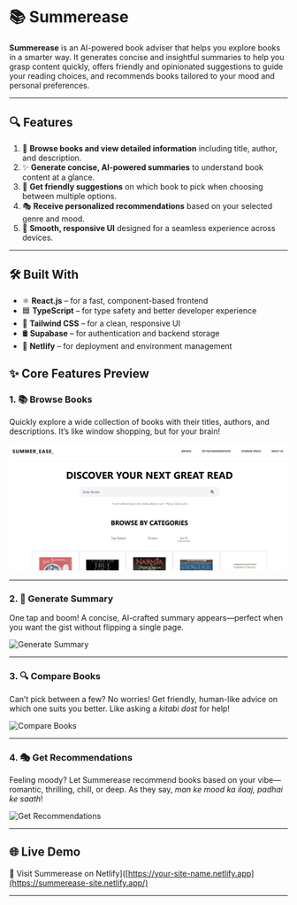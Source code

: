 # 📚 Summerease

**Summerease** is an AI-powered book adviser that helps you explore books in a smarter way. It generates concise and insightful summaries to help you grasp content quickly, offers friendly and opinionated suggestions to guide your reading choices, and recommends books tailored to your mood and personal preferences.

---

## 🔍 Features

1. 📖 **Browse books and view detailed information** including title, author, and description.
2. ✨ **Generate concise, AI-powered summaries** to understand book content at a glance.
3. 🤔 **Get friendly suggestions** on which book to pick when choosing between multiple options.
4. 🎭 **Receive personalized recommendations** based on your selected genre and mood.
5. 🔄 **Smooth, responsive UI** designed for a seamless experience across devices.

---

## 🛠 Built With

- ⚛️ **React.js** – for a fast, component-based frontend
- 🟦 **TypeScript** – for type safety and better developer experience
- 🎨 **Tailwind CSS** – for a clean, responsive UI
- 🛢 **Supabase** – for authentication and backend storage
- 🚀 **Netlify** – for deployment and environment management

## ✨ Core Features Preview

### 1. 📚 Browse Books  
Quickly explore a wide collection of books with their titles, authors, and descriptions. It’s like window shopping, but for your brain!

![Browse Books](https://raw.githubusercontent.com/AAROHSINHA/SUMMEREASE/main/preview/browse.png)


---

### 2. 🧠 Generate Summary  
One tap and boom! A concise, AI-crafted summary appears—perfect when you want the gist without flipping a single page.

![Generate Summary]([./screenshots/generate-summary.png](https://github.com/AAROHSINHA/SUMMEREASE/blob/main/preview/summary.png)) <!-- Add your image path here -->

---

### 3. 🔍 Compare Books  
Can’t pick between a few? No worries! Get friendly, human-like advice on which one suits you better. Like asking a *kitabi dost* for help!

![Compare Books]([./screenshots/compare-books.png](https://github.com/AAROHSINHA/SUMMEREASE/blob/main/preview/compare.png)) <!-- Add your image path here -->

---

### 4. 🎭 Get Recommendations  
Feeling moody? Let Summerease recommend books based on your vibe—romantic, thrilling, chill, or deep. As they say, *man ke mood ka ilaaj, padhai ke saath*!

![Get Recommendations]([./screenshots/get-recommendations.png](https://github.com/AAROHSINHA/SUMMEREASE/blob/main/preview/recommend.png)) <!-- Add your image path here -->



---

## 🌐 Live Demo

🔗 Visit Summerease on Netlify]([https://your-site-name.netlify.app](https://summerease-site.netlify.app/) <!-- Replace with your actual URL -->

---


